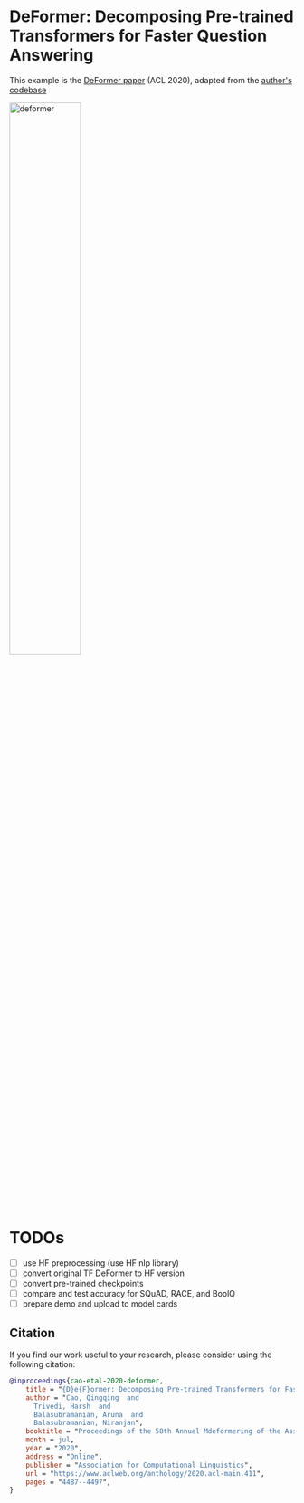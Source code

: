 # **DeFormer**: **De**composing Pre-trained Trans**former**s for Faster Question Answering

This example is the [DeFormer paper](https://awk.ai/assets/deformer.pdf) (ACL 2020), adapted from the [author's codebase](https://github.com/StonyBrookNLP/deformer)

<img style="margin:auto;width:50%" src="https://awk.ai/assets/deformer-sketch.png" alt="deformer"/>

# TODOs

- [ ] use HF preprocessing (use HF nlp library)
- [ ] convert original TF DeFormer to HF version
- [ ] convert pre-trained checkpoints 
- [ ] compare and test accuracy for SQuAD, RACE, and BoolQ
- [ ] prepare demo and upload to model cards

## Citation

If you find our work useful to your research, please consider using the following citation:

````bib
@inproceedings{cao-etal-2020-deformer,
    title = "{D}e{F}ormer: Decomposing Pre-trained Transformers for Faster Question Answering",
    author = "Cao, Qingqing  and
      Trivedi, Harsh  and
      Balasubramanian, Aruna  and
      Balasubramanian, Niranjan",
    booktitle = "Proceedings of the 58th Annual Mdeformering of the Association for Computational Linguistics",
    month = jul,
    year = "2020",
    address = "Online",
    publisher = "Association for Computational Linguistics",
    url = "https://www.aclweb.org/anthology/2020.acl-main.411",
    pages = "4487--4497",
}
````

